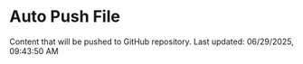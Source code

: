 # Auto Push File

Content that will be pushed to GitHub repository.
Last updated: 06/29/2025, 09:43:50 AM